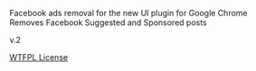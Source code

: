 Facebook ads removal for the new UI plugin for Google Chrome  
Removes Facebook Suggested and Sponsored posts  

v.2

[WTFPL License](http://www.wtfpl.net/)
